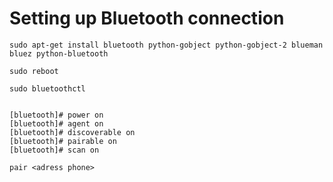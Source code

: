 # Setting up Bluetooth connection

	sudo apt-get install bluetooth python-gobject python-gobject-2 blueman bluez python-bluetooth 

	sudo reboot

	sudo bluetoothctl


	[bluetooth]# power on
	[bluetooth]# agent on
	[bluetooth]# discoverable on
	[bluetooth]# pairable on
	[bluetooth]# scan on

	pair <adress phone>

